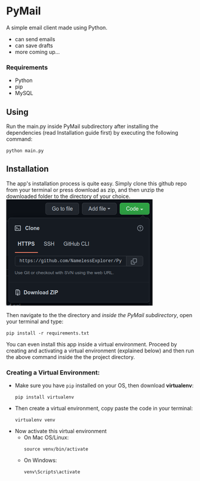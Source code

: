 # PyMail
A simple email client made using Python.
- can send emails
- can save drafts
- more coming up...

### Requirements
- Python
- pip
- MySQL
## Using
Run the main.py inside PyMail subdirectory after installing the dependencies (read Installation guide first) by executing the following command:
```
python main.py
```
## Installation
The app's installation process is quite easy. Simply clone this github repo from your terminal or press download as zip, 
and then unzip the downloaded folder to the directory of your choice.
<br>
<img src="https://raw.githubusercontent.com/yvs2701/The-path-of-Coder/main/Python/PyMail/install%20guide%20-%201.png">

Then navigate to the the directory and *inside the PyMail subdirectory*, open your terminal and type:
```
pip install -r requirements.txt
```

You can even install this app inside a virtual environment. Proceed by creating and activating a virtual environment (explained below) and 
then run the above command inside the the project directory.


### Creating a Virtual Environment:
- Make sure you have `pip` installed on your OS, then download **virtualenv**:
  ```
  pip install virtualenv
  ```
- Then create a virtual environment, copy paste the code in your terminal:
  ```
  virtualenv venv
  ```
- Now activate this virtual environment
  - On Mac OS/Linux:
    ```
    source venv/bin/activate
    ```
  - On Windows:
    ```
    venv\Scripts\activate
    ```
